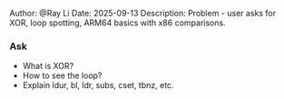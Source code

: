 Author: @Ray Li
Date: 2025-09-13
Description: Problem - user asks for XOR, loop spotting, ARM64 basics with x86 comparisons.

### Ask
- What is XOR?
- How to see the loop?
- Explain ldur, bl, ldr, subs, cset, tbnz, etc.
